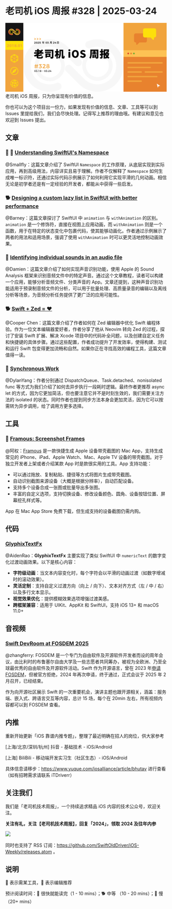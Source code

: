 # 老司机 iOS 周报 #328 | 2025-03-24

![ios-weekly](https://github.com/SwiftOldDriver/iOS-Weekly/blob/master/assets/weekly-header/328.jpg?raw=true)
老司机 iOS 周报，只为你呈现有价值的信息。

你也可以为这个项目出一份力，如果发现有价值的信息、文章、工具等可以到 Issues 里提给我们，我们会尽快处理。记得写上推荐的理由哦。有建议和意见也欢迎到 Issues 提出。

## 文章

### 🌟 🐎 [Understanding SwiftUI's Namespace](https://kyleye.top/posts/swiftui-namespace/)

@Smallfly：这篇文章介绍了 SwiftUI `Namespace` 的工作原理，从底层实现到实际应用，再到高级用法，内容详实且易于理解。作者不仅解释了 `Namespace` 如何生成唯一标识符，还通过实际代码示例展示了如何利用它实现平滑的几何动画。相信无论是初学者还是有一定经验的开发者，都能从中获得一些启发。

### 🐕 [Designing a custom lazy list in SwiftUI with better performance](https://www.swiftwithvincent.com/blog/animation-vs-withanimation-whats-the-difference)

@Barney：这篇文章探讨了 SwiftUI 中 `animation` 与 `withAnimation` 的区别。`animation` 是一个修饰符，直接在视图上应用动画，而 `withAnimation` 则是一个函数，用于在特定的状态变化中包裹代码，使其能够动画化。作者通过示例展示了两者的用法和适用场景，强调了使用 `withAnimation` 时可以更灵活地控制动画效果。

### 🐎 [Identifying individual sounds in an audio file](https://www.createwithswift.com/identifying-individual-sounds-in-an-audio-file/)

@Damien：这篇文章介绍了如何实现声音识别功能，使用 Apple 的 Sound Analysis 框架来识别音频文件中的特定声音。通过这个文章教程，读者可以构建一个应用，能够分析音频文件、分类声音的 App。文章还提到，这种声音识别功能适用于预录制音频文件的分析，可以用于批量处理、高质量录音的编辑以及离线分析等场景，为音频分析任务提供了更广泛的应用可能性。

### 🐕 [Swift + Zed = ❤️ ](https://tgomareli.medium.com/swift-zed-%EF%B8%8F-6b08de865425)

@Cooper Chen：这篇文章介绍了作者如何在 Zed 编辑器中优化 Swift 编程体验。作为一位文本编辑器爱好者，作者分享了他从 Neovim 转向 Zed 的过程，探讨了安装 Swift 扩展、解决 Xcode 项目中的代码补全问题，以及创建自定义任务和快捷键的具体步骤。通过这些配置，作者成功提升了开发效率，使得构建、测试和运行 Swift 包变得更加流畅和自然。如果你正在寻找高效的编程工具，这篇文章值得一读。

### 🐎 [Synchronous Work](https://www.massicotte.org/synchronous-work)

@DylanYang：作者分别通过 DispatchQueue、Task.detached、nonisolated func 等方式为我们介绍了如何去异步执行一段耗时逻辑。最终作者更推荐 async let 的方式，因为它更加简洁，但也要注意它并不是时刻生效的，我们需要关注方法的 isolated 的状态。同时作者也提到同步方法本身会更加灵活，因为它可以按需转为异步调用，给了调用方更多选择。

## 工具

### 🐎 [Framous: Screenshot Frames](https://apps.apple.com/us/app/framous-screenshot-frames/id6636520519?mt=12)

@阿权：[Framous](https://apps.apple.com/us/app/framous-screenshot-frames/id6636520519?mt=12) 是一款快捷生成 Apple 设备带壳截图的 Mac App，支持生成常见的 iPhone、iPad、Apple Watch、Mac、Apple TV 设备的带壳截图。对于独立开发者上架或者介绍某款 App 时是款很实用的工具。App 支持功能：

- 可以通过拖放、复制粘贴、捷径等方式将图片生成带壳截图。
- 自动识别截图来源设备（大概是根据分辨率），自动匹配设备。
- 支持多个设备合成一张图或批量导出多张图。
- 丰富的自定义选项，支持切换设备、修改设备颜色、圆角、设备按钮位置、屏幕挖孔样式等。

App 在 Mac App Store 免费下载，但生成支持的设备截图仍需内购。

## 代码

### [GlyphixTextFx](https://github.com/ktiays/GlyphixTextFx)

@AidenRao：**GlyphixTextFx** 主要实现了类似 SwiftUI 中 `numericText` 的数字变化过渡动画效果。以下是核心内容：

- **字符级动画**：当文本内容变化时，每个字符会以平滑的动画过渡（如数字增减时的滚动效果）。
- **灵活定制**：支持自定义过渡方向（向上 / 向下）、文本对齐方式（左 / 中 / 右）以及多行文本显示。
- **视觉效果优化**：提供模糊效果选项增强过渡美感。
- **跨框架兼容**：适用于 UIKit、AppKit 和 SwiftUI，支持 iOS 13+ 和 macOS 11.0+

## 音视频

### [Swift DevRoom at FOSDEM 2025](https://swiftlang.github.io/event-fosdem/)

@zhangferry: FOSDEM 是一个专门为自由软件及开源软件开发者而设的周年会议，由比利时的布鲁塞尔自由大学及一些志愿者共同筹办，被视为全欧洲、乃至全球最优秀的自由软件及开源软件活动。Swift 作为开源语言，曾在 2023 年[申请 FOSDEM](https://forums.swift.org/t/swift-fosdem/67752)，但被官方拒绝，2024 年再次申请，终于通过，正式会议于 2025 年 2 月召开，已经结束。

作为向开源社区展示 Swift 的一次重要机会，演讲主题也跟开源相关，涵盖：服务端、嵌入式、跨语言交互等内容，总计 15 场，每个在 20min 左右，所有视频内容都可以到 FOSDEM 查看。


## 内推

重新开始更新「iOS 靠谱内推专题」，整理了最近明确在招人的岗位，供大家参考

[上海/北京/深圳/杭州] 抖音 - 基础技术 - iOS/Android

[上海] BiliBili - 移动端开发实习生（社区生态）- iOS/Android

具体信息请移步：https://www.yuque.com/iosalliance/article/bhutav 进行查看（如有招聘需求请联系 iTDriverr）

## 关注我们

我们是「老司机技术周报」，一个持续追求精品 iOS 内容的技术公众号，欢迎关注。

**关注有礼，关注【老司机技术周报】，回复「2024」，领取 2024 及往年内参**

![](https://github.com/SwiftOldDriver/iOS-Weekly/blob/master/assets/qrcode_for_wechat.jpg?raw=true)

同时也支持了 RSS 订阅：https://github.com/SwiftOldDriver/iOS-Weekly/releases.atom 。

## 说明

🚧 表示需某工具，🌟 表示编辑推荐

预计阅读时间：🐎 很快就能读完（1 - 10 mins）；🐕 中等 （10 - 20 mins）；🐢 慢（20+ mins）
